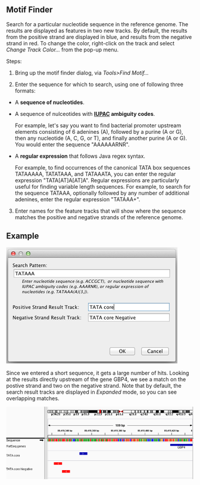 Motif Finder
------------

Search for a particular nucleotide sequence in the reference genome. The results are displayed as features in two new
tracks. By default, the results from the positive strand are displayed in blue, and results from the negative strand in
red. To change the color, right-click on the track and select _Change Track Color..._ from the pop-up menu.

Steps:

1. Bring up the motif finder dialog, via _Tools>Find Motif..._

2. Enter the sequence for which to search, using one of following three formats:

* A **sequence of nucleotides**.

* A sequence of nulceotides with **[IUPAC](http://www.chem.qmul.ac.uk/iubmb/misc/naseq.html) ambiguity codes**.

  For example, let's say you want to find bacterial promoter upstream elements consisting of 6 adenines (A), followed by
  a purine (A or G), then any nucleotide (A, C, G, or T), and finally another purine (A or G). You would enter the
  sequence "AAAAAARNR".

* A **regular expression** that follows Java regex syntax.

  For example, to find occurrences of the canonical TATA box sequences TATAAAAA, TATATAAA, and TATAAATA, you can enter
  the regular expression "TATA\[AT\]A\[AT\]A". Regular expressions are particularly useful for finding variable length
  sequences. For example, to search for the sequence TATAAA, optionally followed by any number of additional adenines,
  enter the regular expression "TATAAA+".

3. Enter names for the feature tracks that will show where the sequence matches the positive and negative strands of
the reference genome.

Example
-------

![](img/FindMotifDialog.png)

Since we entered a short sequence, it gets a large number of hits. Looking at the results directly upstream of the gene
GBP4, we see a match on the postive strand and two on the negative strand. Note that by default, the search result
tracks are displayed in _Expanded_ mode, so you can see overlapping matches.

![](img/MotifResults.png)